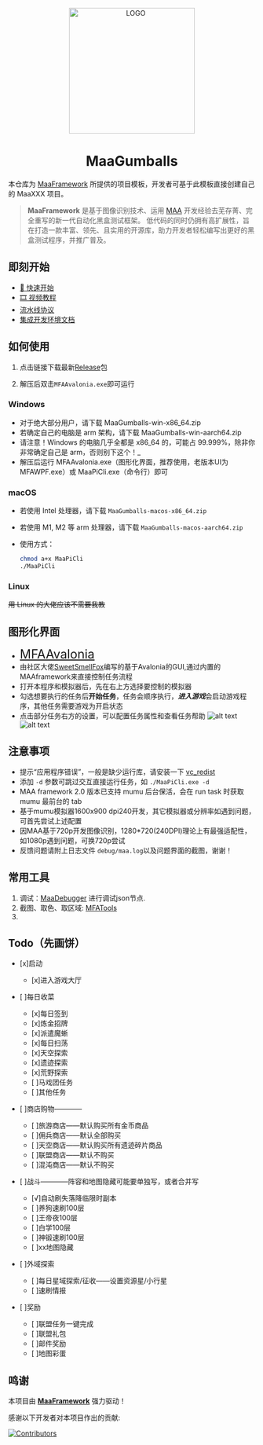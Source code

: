 <!-- markdownlint-disable MD033 MD041 -->
<p align="center">
  <img alt="LOGO" src="https://cdn.jsdelivr.net/gh/MaaAssistantArknights/design@main/logo/maa-logo_512x512.png" width="256" height="256" />
</p>

<div align="center">

# MaaGumballs

</div>

本仓库为 [MaaFramework](https://github.com/MaaXYZ/MaaFramework) 所提供的项目模板，开发者可基于此模板直接创建自己的 MaaXXX 项目。

> **MaaFramework** 是基于图像识别技术、运用 [MAA](https://github.com/MaaAssistantArknights/MaaAssistantArknights) 开发经验去芜存菁、完全重写的新一代自动化黑盒测试框架。
> 低代码的同时仍拥有高扩展性，旨在打造一款丰富、领先、且实用的开源库，助力开发者轻松编写出更好的黑盒测试程序，并推广普及。

## 即刻开始

- [📄 快速开始](https://github.com/MaaXYZ/MaaFramework/blob/main/docs/zh_cn/1.1-%E5%BF%AB%E9%80%9F%E5%BC%80%E5%A7%8B.md)
- [🎞️ 视频教程](https://www.bilibili.com/video/BV1yr421E7MW)
- [流水线协议](https://github.com/KhazixW2/MaaGumballs/docs/3.1-任务流水线协议)
- [集成开发环境文档](https://github.com/MaaXYZ/MaaFramework/blob/main/docs/zh_cn/2.1-%E9%9B%86%E6%88%90%E6%96%87%E6%A1%A3.md)

## 如何使用

1. 点击链接下载最新[Release](https://github.com/KhazixW2/MaaGumballs/releases/tag/v0.7)包

2. 解压后双击`MFAAvalonia.exe`即可运行

### Windows

- 对于绝大部分用户，请下载 MaaGumballs-win-x86_64.zip
- 若确定自己的电脑是 arm 架构，请下载 MaaGumballs-win-aarch64.zip
- 请注意！Windows 的电脑几乎全都是 x86_64 的，可能占 99.999%，除非你非常确定自己是 arm，否则别下这个！_
- 解压后运行 MFAAvalonia.exe（图形化界面，推荐使用，老版本UI为MFAWPF.exe）或 MaaPiCli.exe（命令行）即可

### macOS

- 若使用 Intel 处理器，请下载 `MaaGumballs-macos-x86_64.zip`
- 若使用 M1, M2 等 arm 处理器，请下载 `MaaGumballs-macos-aarch64.zip`
- 使用方式：

  ```bash
  chmod a+x MaaPiCli
  ./MaaPiCli
  ```

### Linux

~~用 Linux 的大佬应该不需要我教~~

## 图形化界面

- <span style="font-size:25px;">[MFAAvalonia](https://github.com/SweetSmellFox/MFAAvalonia/)</span>  
- 由社区大佬[SweetSmellFox](https://github.com/SweetSmellFox)编写的基于Avalonia的GUI,通过内置的MAAframework来直接控制任务流程  
- 打开本程序和模拟器后，先在右上方选择要控制的模拟器  
- 勾选想要执行的任务后**开始任务**，任务会顺序执行，***进入游戏***会启动游戏程序，其他任务需要游戏为开启状态  
- 点击部分任务右方的设置，可以配置任务属性和查看任务帮助
![alt text](GUI.png)
![alt text](GUI-2.png)

## 注意事项

- 提示“应用程序错误”，一般是缺少运行库，请安装一下 [vc_redist](https://aka.ms/vs/17/release/vc_redist.x64.exe)
- 添加 `-d` 参数可跳过交互直接运行任务，如 `./MaaPiCli.exe -d`
- MAA framework 2.0 版本已支持 mumu 后台保活，会在 run task 时获取 mumu 最前台的 tab
- 基于mumu模拟器1600x900 dpi240开发，其它模拟器或分辨率如遇到问题，可首先尝试上述配置
- 因MAA基于720p开发图像识别，1280*720(240DPI)理论上有最强适配性，如1080p遇到问题，可换720p尝试
- 反馈问题请附上日志文件 `debug/maa.log`以及问题界面的截图，谢谢！

## 常用工具

1. 调试：[MaaDebugger](https://github.com/MaaXYZ/MaaDebugger) 进行调试json节点.
2. 截图、取色、取区域: [MFATools](https://github.com/SweetSmellFox/MFATools)
3. 

## Todo（先画饼）

- [x]启动
  - [x]进入游戏大厅

- [ ]每日收菜
  - [x]每日签到
  - [x]炼金招牌
  - [x]派遣魔蜥
  - [x]每日扫荡
  - [x]天空探索
  - [x]遗迹探索
  - [x]荒野探索
  - [ ]马戏团任务
  - [ ]其他任务

- [ ]商店购物————
  - [ ]旅游商店——默认购买所有金币商品
  - [ ]佣兵商店——默认全部购买
  - [ ]天空商店——默认购买所有遗迹碎片商品
  - [ ]联盟商店——默认不购买
  - [ ]混沌商店——默认不购买

- [ ]战斗————阵容和地图隐藏可能要单独写，或者合并写
  - [√]自动刷失落降临限时副本
  - [ ]养狗速刷100层
  - [ ]王帝夜100层
  - [ ]白学100层
  - [ ]神锻速刷100层
  - [ ]xx地图隐藏

- [ ]外域探索
  - [ ]每日星域探索/征收——设置资源星/小行星
  - [ ]速刷情报

- [ ]奖励
  - [ ]联盟任务一键完成
  - [ ]联盟礼包
  - [ ]邮件奖励
  - [ ]地图彩蛋

## 鸣谢

本项目由 **[MaaFramework](https://github.com/MaaXYZ/MaaFramework)** 强力驱动！

感谢以下开发者对本项目作出的贡献:

[![Contributors](https://contrib.rocks/image?repo=KhazixW2/MaaGumballs)](https://github.com/KhazixW2/MaaGumballs/graphs/contributors)
